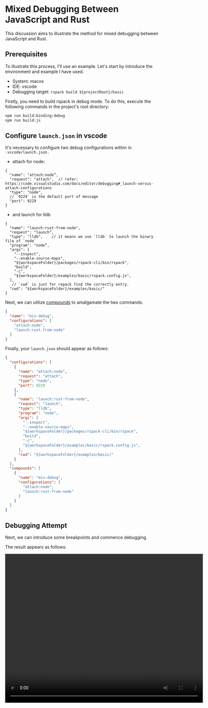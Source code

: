 # Mixed Debugging Between JavaScript and Rust

This discussion aims to illustrate the method for mixed debugging between JavaScript and Rust.

## Prerequisites

To illustrate this process, I'll use an example. Let's start by introduce the environment and example I have used.

- System: macos
- IDE: vscode
- Debugging target: `rspack build ${projectRoot}/basic`

Firstly, you need to build rspack in debug mode. To do this, execute the following commands in the project's root directory:

```bash
npm run build:binding:debug
npm run build:js
```

## Configure `launch.json` in vscode

It's necessary to configure two debug configurations within in `.vscode/launch.json.`

- attach for node:

```jsonc
{
  "name": "attach:node”,
  "request": "attach",  // refer: https://code.visualstudio.com/docs/editor/debugging#_launch-versus-attach-configurations
  "type": "node",
  // `9229` is the default port of message
  "port": 9229
}
```

- and launch for lldb

```jsonc
{
  "name": "launch:rust-from-node",
  "request": "launch”,
  "type": "lldb",    // it means we use `lldb` to launch the binary file of `node`
  "program": "node”,
  "args": [
    "--inspect",
    "--enable-source-maps",
    "${workspaceFolder}/packages/rspack-cli/bin/rspack",
    "build",
    "-c",
    "${workspaceFolder}/examples/basic/rspack.config.js",
  ],
   // `cwd` is just for repack find the correctly entry.
  "cwd": "${workspaceFolder}/examples/basic/"
}
```

Next, we can utilize [compounds](https://code.visualstudio.com/docs/editor/debugging#_compound-launch-configurations) to amalgamate the two commands:

```json
{
  "name": "mix-debug",
  "configurations": [
    "attach:node",
    "launch:rust-from-node"
  ]
}
```

Finally, your `﻿launch.json` should appear as follows:

```json
{
  "configurations": [
    {
      "name": "attach:node",
      "request": "attach",
      "type": "node",
      "port": 9229
    },
    {
      "name": "launch:rust-from-node",
      "request": "launch",
      "type": "lldb",
      "program": "node",
      "args": [
        "--inspect",
        "--enable-source-maps",
        "${workspaceFolder}/packages/rspack-cli/bin/rspack",
        "build",
        "-c",
        "${workspaceFolder}/examples/basic/rspack.config.js",
      ],
      "cwd": "${workspaceFolder}/examples/basic/"
    }
  ],
  "compounds": [
    {
      "name": "mix-debug",
      "configurations": [
        "attach:node",
        "launch:rust-from-node"
      ]
    }
  ]
}
```

## Debugging Attempt

Next, we can introduce some breakpoints and commence debugging. 

The result appears as follows:

<video width="640" height="480" controls>
  <source src="https://github.com/web-infra-dev/rspack/assets/30187863/106983f7-a59e-4d9e-9001-552f4441d88b" type="video/mp4">
  Your browser does not support the video tag.
</video>
